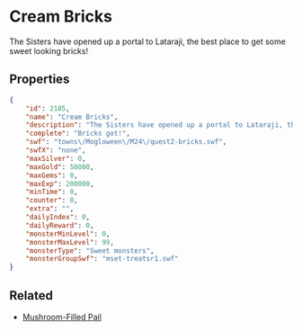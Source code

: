 # Cream Bricks

The Sisters have opened up a portal to Lataraji, the best place to get some sweet looking bricks!

## Properties

```json
{
    "id": 2185,
    "name": "Cream Bricks",
    "description": "The Sisters have opened up a portal to Lataraji, the best place to get some sweet looking bricks!",
    "complete": "Bricks got!",
    "swf": "towns\/Mogloween\/M24\/quest2-bricks.swf",
    "swfX": "none",
    "maxSilver": 0,
    "maxGold": 50000,
    "maxGems": 0,
    "maxExp": 200000,
    "minTime": 0,
    "counter": 0,
    "extra": "",
    "dailyIndex": 0,
    "dailyReward": 0,
    "monsterMinLevel": 0,
    "monsterMaxLevel": 99,
    "monsterType": "Sweet monsters",
    "monsterGroupSwf": "mset-treatsr1.swf"
}
```

## Related

- [Mushroom-Filled Pail](../items/22128-mushroom-filled-pail.md)

